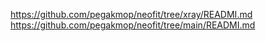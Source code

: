 https://github.com/pegakmop/neofit/tree/xray/READMI.md
https://github.com/pegakmop/neofit/tree/main/READMI.md
